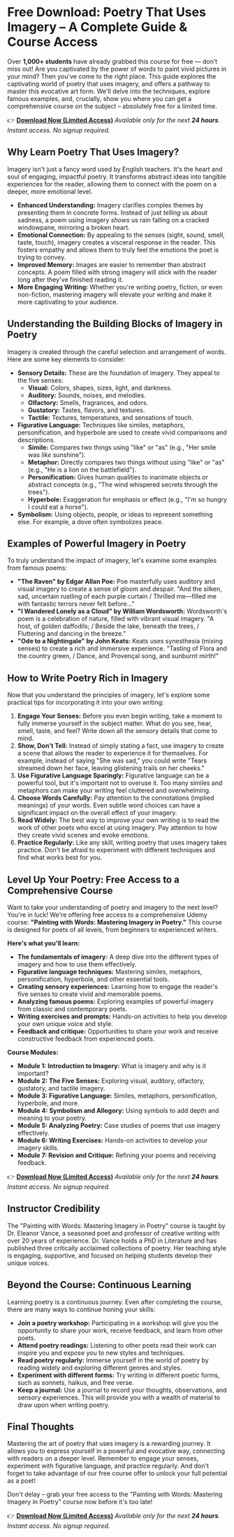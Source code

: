 # Free Download: Poetry That Uses Imagery – A Complete Guide & Course Access

Over **1,000+ students** have already grabbed this course for free — don’t miss out!
Are you captivated by the power of words to paint vivid pictures in your mind? Then you've come to the right place. This guide explores the captivating world of poetry that uses imagery, and offers a pathway to master this evocative art form. We'll delve into the techniques, explore famous examples, and, crucially, show you where you can get a comprehensive course on the subject – absolutely free for a limited time.

👉 [**Download Now (Limited Access)**](https://udemywork.com/poetry-that-uses-imagery)
_Available only for the next **24 hours**. Instant access. No signup required._

## Why Learn Poetry That Uses Imagery?

Imagery isn't just a fancy word used by English teachers. It's the heart and soul of engaging, impactful poetry. It transforms abstract ideas into tangible experiences for the reader, allowing them to connect with the poem on a deeper, more emotional level.

*   **Enhanced Understanding:** Imagery clarifies complex themes by presenting them in concrete forms. Instead of just *telling* us about sadness, a poem using imagery *shows* us rain falling on a cracked windowpane, mirroring a broken heart.
*   **Emotional Connection:** By appealing to the senses (sight, sound, smell, taste, touch), imagery creates a visceral response in the reader. This fosters empathy and allows them to truly feel the emotions the poet is trying to convey.
*   **Improved Memory:** Images are easier to remember than abstract concepts. A poem filled with strong imagery will stick with the reader long after they've finished reading it.
*   **More Engaging Writing:** Whether you're writing poetry, fiction, or even non-fiction, mastering imagery will elevate your writing and make it more captivating to your audience.

## Understanding the Building Blocks of Imagery in Poetry

Imagery is created through the careful selection and arrangement of words. Here are some key elements to consider:

*   **Sensory Details:** These are the foundation of imagery. They appeal to the five senses:
    *   **Visual:** Colors, shapes, sizes, light, and darkness.
    *   **Auditory:** Sounds, noises, and melodies.
    *   **Olfactory:** Smells, fragrances, and odors.
    *   **Gustatory:** Tastes, flavors, and textures.
    *   **Tactile:** Textures, temperatures, and sensations of touch.
*   **Figurative Language:** Techniques like similes, metaphors, personification, and hyperbole are used to create vivid comparisons and descriptions.
    *   **Simile:** Compares two things using "like" or "as" (e.g., "Her smile was *like* sunshine").
    *   **Metaphor:** Directly compares two things without using "like" or "as" (e.g., "He is a lion on the battlefield").
    *   **Personification:** Gives human qualities to inanimate objects or abstract concepts (e.g., "The wind whispered secrets through the trees").
    *   **Hyperbole:** Exaggeration for emphasis or effect (e.g., "I'm so hungry I could eat a horse").
*   **Symbolism:** Using objects, people, or ideas to represent something else. For example, a dove often symbolizes peace.

## Examples of Powerful Imagery in Poetry

To truly understand the impact of imagery, let's examine some examples from famous poems:

*   **"The Raven" by Edgar Allan Poe:** Poe masterfully uses auditory and visual imagery to create a sense of gloom and despair. "And the silken, sad, uncertain rustling of each purple curtain / Thrilled me—filled me with fantastic terrors never felt before..."
*   **"I Wandered Lonely as a Cloud" by William Wordsworth:** Wordsworth's poem is a celebration of nature, filled with vibrant visual imagery. "A host, of golden daffodils; / Beside the lake, beneath the trees, / Fluttering and dancing in the breeze."
*   **"Ode to a Nightingale" by John Keats:** Keats uses synesthesia (mixing senses) to create a rich and immersive experience. "Tasting of Flora and the country green, / Dance, and Provençal song, and sunburnt mirth!"

## How to Write Poetry Rich in Imagery

Now that you understand the principles of imagery, let's explore some practical tips for incorporating it into your own writing:

1.  **Engage Your Senses:** Before you even begin writing, take a moment to fully immerse yourself in the subject matter. What do you see, hear, smell, taste, and feel? Write down all the sensory details that come to mind.
2.  **Show, Don't Tell:** Instead of simply stating a fact, use imagery to create a scene that allows the reader to experience it for themselves. For example, instead of saying "She was sad," you could write "Tears streamed down her face, leaving glistening trails on her cheeks."
3.  **Use Figurative Language Sparingly:** Figurative language can be a powerful tool, but it's important not to overuse it. Too many similes and metaphors can make your writing feel cluttered and overwhelming.
4.  **Choose Words Carefully:** Pay attention to the connotations (implied meanings) of your words. Even subtle word choices can have a significant impact on the overall effect of your imagery.
5.  **Read Widely:** The best way to improve your own writing is to read the work of other poets who excel at using imagery. Pay attention to how they create vivid scenes and evoke emotions.
6.  **Practice Regularly:** Like any skill, writing poetry that uses imagery takes practice. Don't be afraid to experiment with different techniques and find what works best for you.

## Level Up Your Poetry: Free Access to a Comprehensive Course

Want to take your understanding of poetry and imagery to the next level? You're in luck! We're offering free access to a comprehensive Udemy course: **"Painting with Words: Mastering Imagery in Poetry."** This course is designed for poets of all levels, from beginners to experienced writers.

**Here's what you'll learn:**

*   **The fundamentals of imagery:** A deep dive into the different types of imagery and how to use them effectively.
*   **Figurative language techniques:** Mastering similes, metaphors, personification, hyperbole, and other essential tools.
*   **Creating sensory experiences:** Learning how to engage the reader's five senses to create vivid and memorable poems.
*   **Analyzing famous poems:** Exploring examples of powerful imagery from classic and contemporary poets.
*   **Writing exercises and prompts:** Hands-on activities to help you develop your own unique voice and style.
*   **Feedback and critique:** Opportunities to share your work and receive constructive feedback from experienced poets.

**Course Modules:**

*   **Module 1: Introduction to Imagery:** What is imagery and why is it important?
*   **Module 2: The Five Senses:** Exploring visual, auditory, olfactory, gustatory, and tactile imagery.
*   **Module 3: Figurative Language:** Similes, metaphors, personification, hyperbole, and more.
*   **Module 4: Symbolism and Allegory:** Using symbols to add depth and meaning to your poetry.
*   **Module 5: Analyzing Poetry:** Case studies of poems that use imagery effectively.
*   **Module 6: Writing Exercises:** Hands-on activities to develop your imagery skills.
*   **Module 7: Revision and Critique:** Refining your poems and receiving feedback.

👉 [**Download Now (Limited Access)**](https://udemywork.com/poetry-that-uses-imagery)
_Available only for the next **24 hours**. Instant access. No signup required._

## Instructor Credibility

The "Painting with Words: Mastering Imagery in Poetry" course is taught by Dr. Eleanor Vance, a seasoned poet and professor of creative writing with over 20 years of experience. Dr. Vance holds a PhD in Literature and has published three critically acclaimed collections of poetry. Her teaching style is engaging, supportive, and focused on helping students develop their unique voices.

## Beyond the Course: Continuous Learning

Learning poetry is a continuous journey. Even after completing the course, there are many ways to continue honing your skills:

*   **Join a poetry workshop:** Participating in a workshop will give you the opportunity to share your work, receive feedback, and learn from other poets.
*   **Attend poetry readings:** Listening to other poets read their work can inspire you and expose you to new styles and techniques.
*   **Read poetry regularly:** Immerse yourself in the world of poetry by reading widely and exploring different genres and styles.
*   **Experiment with different forms:** Try writing in different poetic forms, such as sonnets, haikus, and free verse.
*   **Keep a journal:** Use a journal to record your thoughts, observations, and sensory experiences. This will provide you with a wealth of material to draw upon when writing poetry.

## Final Thoughts

Mastering the art of poetry that uses imagery is a rewarding journey. It allows you to express yourself in a powerful and evocative way, connecting with readers on a deeper level. Remember to engage your senses, experiment with figurative language, and practice regularly. And don't forget to take advantage of our free course offer to unlock your full potential as a poet!

Don't delay – grab your free access to the "Painting with Words: Mastering Imagery in Poetry" course now before it's too late!

👉 [**Download Now (Limited Access)**](https://udemywork.com/poetry-that-uses-imagery)
_Available only for the next **24 hours**. Instant access. No signup required._
